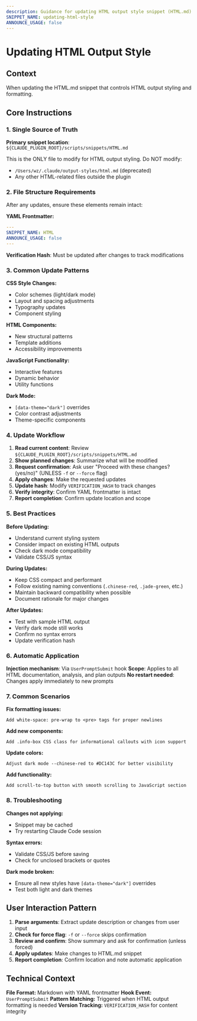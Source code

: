 ```yaml
---
description: Guidance for updating HTML output style snippet (HTML.md) with new formatting instructions
SNIPPET_NAME: updating-html-style
ANNOUNCE_USAGE: false
---
```


# Updating HTML Output Style

## Context

When updating the HTML.md snippet that controls HTML output styling and formatting.

## Core Instructions

### 1. Single Source of Truth

**Primary snippet location**: `${CLAUDE_PLUGIN_ROOT}/scripts/snippets/HTML.md`

This is the ONLY file to modify for HTML output styling. Do NOT modify:
- `/Users/wz/.claude/output-styles/html.md` (deprecated)
- Any other HTML-related files outside the plugin

### 2. File Structure Requirements

After any updates, ensure these elements remain intact:

**YAML Frontmatter:**
```yaml
---
SNIPPET_NAME: HTML
ANNOUNCE_USAGE: false
---
```

**Verification Hash**: Must be updated after changes to track modifications

### 3. Common Update Patterns

**CSS Style Changes:**
- Color schemes (light/dark mode)
- Layout and spacing adjustments
- Typography updates
- Component styling

**HTML Components:**
- New structural patterns
- Template additions
- Accessibility improvements

**JavaScript Functionality:**
- Interactive features
- Dynamic behavior
- Utility functions

**Dark Mode:**
- `[data-theme="dark"]` overrides
- Color contrast adjustments
- Theme-specific components

### 4. Update Workflow

1. **Read current content**: Review `${CLAUDE_PLUGIN_ROOT}/scripts/snippets/HTML.md`
2. **Show planned changes**: Summarize what will be modified
3. **Request confirmation**: Ask user "Proceed with these changes? (yes/no)" (UNLESS `-f` or `--force` flag)
4. **Apply changes**: Make the requested updates
5. **Update hash**: Modify `VERIFICATION_HASH` to track changes
6. **Verify integrity**: Confirm YAML frontmatter is intact
7. **Report completion**: Confirm update location and scope

### 5. Best Practices

**Before Updating:**
- Understand current styling system
- Consider impact on existing HTML outputs
- Check dark mode compatibility
- Validate CSS/JS syntax

**During Updates:**
- Keep CSS compact and performant
- Follow existing naming conventions (`.chinese-red`, `.jade-green`, etc.)
- Maintain backward compatibility when possible
- Document rationale for major changes

**After Updates:**
- Test with sample HTML output
- Verify dark mode still works
- Confirm no syntax errors
- Update verification hash

### 6. Automatic Application

**Injection mechanism**: Via `UserPromptSubmit` hook
**Scope**: Applies to all HTML documentation, analysis, and plan outputs
**No restart needed**: Changes apply immediately to new prompts

### 7. Common Scenarios

**Fix formatting issues:**
```
Add white-space: pre-wrap to <pre> tags for proper newlines
```

**Add new components:**
```
Add .info-box CSS class for informational callouts with icon support
```

**Update colors:**
```
Adjust dark mode --chinese-red to #DC143C for better visibility
```

**Add functionality:**
```
Add scroll-to-top button with smooth scrolling to JavaScript section
```

### 8. Troubleshooting

**Changes not applying:**
- Snippet may be cached
- Try restarting Claude Code session

**Syntax errors:**
- Validate CSS/JS before saving
- Check for unclosed brackets or quotes

**Dark mode broken:**
- Ensure all new styles have `[data-theme="dark"]` overrides
- Test both light and dark themes

## User Interaction Pattern

1. **Parse arguments**: Extract update description or changes from user input
2. **Check for force flag**: `-f` or `--force` skips confirmation
3. **Review and confirm**: Show summary and ask for confirmation (unless forced)
4. **Apply updates**: Make changes to HTML.md snippet
5. **Report completion**: Confirm location and note automatic application

## Technical Context

**File Format:** Markdown with YAML frontmatter
**Hook Event:** `UserPromptSubmit`
**Pattern Matching:** Triggered when HTML output formatting is needed
**Version Tracking:** `VERIFICATION_HASH` for content integrity
